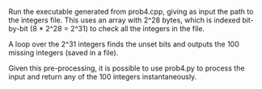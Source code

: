 Run the executable generated from prob4.cpp, giving as input the path to the integers file.
This uses an array with 2^28 bytes, which is indexed bit-by-bit (8 * 2^28 = 2^31) to check all the integers in the file.

A loop over the 2^31 integers finds the unset bits and outputs the 100 missing integers (saved in a file).

Given this pre-processing, it is possible to use prob4.py to process the input and return any of the 100 integers instantaneously.